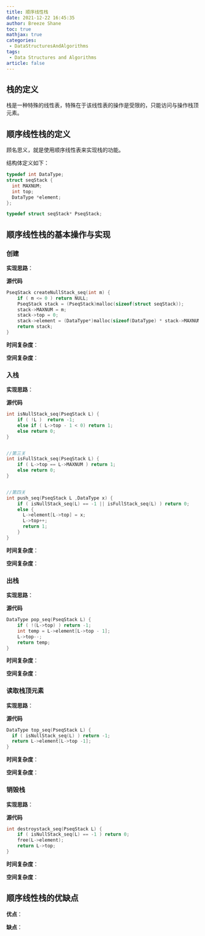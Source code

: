 ```yaml
---
title: 顺序线性栈
date: 2021-12-22 16:45:35
author: Breeze Shane
toc: true
mathjax: true
categories:
 - DataStructuresAndAlgorithms
tags:
 - Data Structures and Algorithms
article: false
---
```

## 栈的定义

栈是一种特殊的线性表，特殊在于该线性表的操作是受限的，只能访问与操作栈顶元素。

## 顺序线性栈的定义

顾名思义，就是使用顺序线性表来实现栈的功能。

结构体定义如下：

```c
typedef int DataType;
struct seqStack {
  int MAXNUM;
  int top;
  DataType *element;
};

typedef struct seqStack* PseqStack;
```

## 顺序线性栈的基本操作与实现

### 创建

**实现思路**：



**源代码**

```c
PseqStack createNullStack_seq(int m) {
    if ( m <= 0 ) return NULL;
    PseqStack stack = (PseqStack)malloc(sizeof(struct seqStack));
    stack->MAXNUM = m;
    stack->top = 0;
    stack->element = (DataType*)malloc(sizeof(DataType) * stack->MAXNUM);
    return stack;
}
```

**时间复杂度**：

**空间复杂度**：

### 入栈

**实现思路**：


**源代码**

```c
int isNullStack_seq(PseqStack L) {
    if ( !L )  return -1; 
    else if ( L->top - 1 < 0) return 1;
    else return 0;
}


//第三关 
int isFullStack_seq(PseqStack L) {
    if ( L->top == L->MAXNUM ) return 1;
    else return 0;
}


//第四关
int push_seq(PseqStack L ,DataType x) {
    if ( isNullStack_seq(L) == -1 || isFullStack_seq(L) ) return 0;
    else {
      L->element[L->top] = x;
      L->top++;
      return 1;
    }
}
```

**时间复杂度**：

**空间复杂度**：

### 出栈

**实现思路**：


**源代码**

```c
DataType pop_seq(PseqStack L) {
    if ( !(L->top) ) return -1;
    int temp = L->element[L->top - 1];
    L->top--;
    return temp;
}
```

**时间复杂度**：

**空间复杂度**：

### 读取栈顶元素

**实现思路**：


**源代码**

```c
DataType top_seq(PseqStack L) {
  if ( isNullStack_seq(L) ) return -1;
  return L->element[L->top -1];
}
```

**时间复杂度**：

**空间复杂度**：

### 销毁栈

**实现思路**：


**源代码**

```c
int destroystack_seq(PseqStack L) {
    if ( isNullStack_seq(L) == -1 ) return 0;
    free(L->element);
    return L->top;
}
```

**时间复杂度**：

**空间复杂度**：

## 顺序线性栈的优缺点

**优点**：

**缺点**：